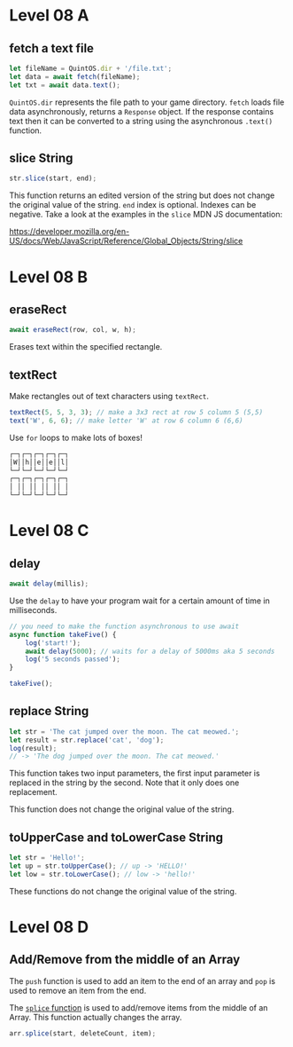 # Level 08 A

## fetch a text file

```js
let fileName = QuintOS.dir + '/file.txt';
let data = await fetch(fileName);
let txt = await data.text();
```

`QuintOS.dir` represents the file path to your game directory. `fetch` loads file data asynchronously, returns a `Response` object. If the response contains text then it can be converted to a string using the asynchronous `.text()` function.

## slice String

```js
str.slice(start, end);
```

This function returns an edited version of the string but does not change the original value of the string. `end` index is optional. Indexes can be negative. Take a look at the examples in the `slice` MDN JS documentation:

https://developer.mozilla.org/en-US/docs/Web/JavaScript/Reference/Global_Objects/String/slice

# Level 08 B

## eraseRect

```js
await eraseRect(row, col, w, h);
```

Erases text within the specified rectangle.

## textRect

Make rectangles out of text characters using `textRect`.

```js
textRect(5, 5, 3, 3); // make a 3x3 rect at row 5 column 5 (5,5)
text('W', 6, 6); // make letter 'W' at row 6 column 6 (6,6)
```

Use `for` loops to make lots of boxes!

```txt
┌─┐┌─┐┌─┐┌─┐┌─┐
│W││h││e││e││l│
└─┘└─┘└─┘└─┘└─┘
┌─┐┌─┐┌─┐┌─┐┌─┐
│ ││ ││ ││ ││ │
└─┘└─┘└─┘└─┘└─┘
```

# Level 08 C

## delay

```js
await delay(millis);
```

Use the `delay` to have your program wait for a certain amount of time in milliseconds.

```js
// you need to make the function asynchronous to use await
async function takeFive() {
	log('start!');
	await delay(5000); // waits for a delay of 5000ms aka 5 seconds
	log('5 seconds passed');
}

takeFive();
```

## replace String

```js
let str = 'The cat jumped over the moon. The cat meowed.';
let result = str.replace('cat', 'dog');
log(result);
// -> 'The dog jumped over the moon. The cat meowed.'
```

This function takes two input parameters, the first input parameter is replaced in the string by the second. Note that it only does one replacement.

This function does not change the original value of the string.

## toUpperCase and toLowerCase String

```js
let str = 'Hello!';
let up = str.toUpperCase(); // up -> 'HELLO!'
let low = str.toLowerCase(); // low -> 'hello!'
```

These functions do not change the original value of the string.

# Level 08 D

## Add/Remove from the middle of an Array

The `push` function is used to add an item to the end of an array and `pop` is used to remove an item from the end.

The [`splice` function](https://developer.mozilla.org/en-US/docs/Web/JavaScript/Reference/Global_Objects/Array/splice) is used to add/remove items from the middle of an Array. This function actually changes the array.

```js
arr.splice(start, deleteCount, item);
```
